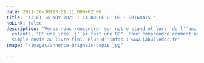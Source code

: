 ```yaml
---
date: 2021-10-30T23:51:11.000+02:00
title: '13 ET 14 NOV 2021 : LA BULLE D''OR - BRIGNAIS '
noLink: false
description: 'Venez nous rencontrer sur notre stand et lors  de l''animation pour
  enfants, "D''une idée, j''ai fait une BD". Pour comprendre comment on passe d''une
  simple envie au livre fini. Plus d''infos : www.labulledor.fr'
image: "/images/annonce-brignais-copie.jpg"

---
```

